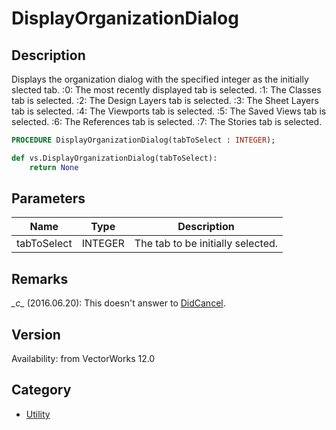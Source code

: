 # DisplayOrganizationDialog

## Description
Displays the organization dialog with the specified integer as the initially slected tab.
:0: The most recently displayed tab is selected.
:1: The Classes tab is selected.
:2: The Design Layers tab is selected.
:3: The Sheet Layers tab is selected.
:4: The Viewports tab is selected.
:5: The Saved Views tab is selected.
:6: The References tab is selected.
:7: The Stories tab is selected.

```pascal
PROCEDURE DisplayOrganizationDialog(tabToSelect : INTEGER);
```

```python
def vs.DisplayOrganizationDialog(tabToSelect):
    return None
```

## Parameters
|Name|Type|Description|
|---|---|---|
|tabToSelect|INTEGER|The tab to be initially selected.|

## Remarks
*\_c\_* (2016.06.20): This doesn't answer to [ DidCancel](DidCancel.md).

## Version
Availability: from VectorWorks 12.0

## Category
* [Utility](../Categories/Utility.md)
